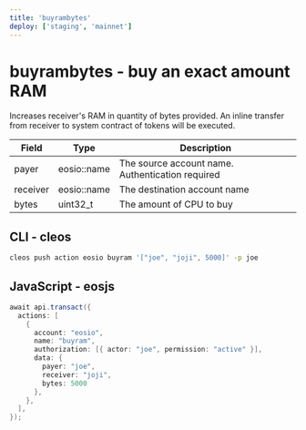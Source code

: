 ```yaml
---
title: 'buyrambytes'
deploy: ['staging', 'mainnet']
---
```


# buyrambytes - buy an exact amount RAM

Increases receiver's RAM in quantity of bytes provided. An inline transfer from receiver to system contract of tokens will be executed.

| Field    | Type        | Description                                      |
| -------- | ----------- | ------------------------------------------------ |
| payer    | eosio::name | The source account name. Authentication required |
| receiver | eosio::name | The destination account name                     |
| bytes    | uint32_t    | The amount of CPU to buy                         |

## CLI - cleos

```sh
cleos push action eosio buyram '["joe", "joji", 5000]' -p joe
```

## JavaScript - eosjs

```java
await api.transact({
  actions: [
    {
      account: "eosio",
      name: "buyram",
      authorization: [{ actor: "joe", permission: "active" }],
      data: {
        payer: "joe",
        receiver: "joji",
        bytes: 5000
      },
    },
  ],
});
```
